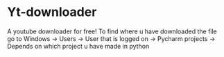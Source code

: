 # Yt-downloader
A youtube downloader for free! To find where u have downloaded the file go to Windows -> Users -> User that is logged on -> Pycharm projects -> Depends on which project u have made in python
